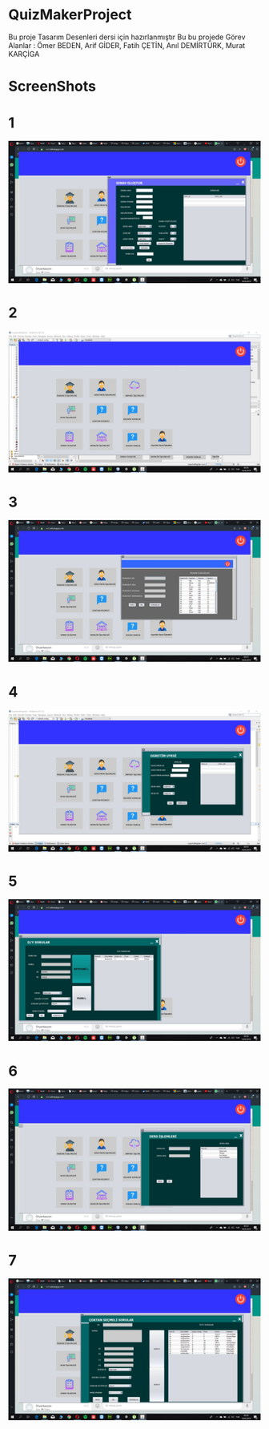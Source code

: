 # QuizMakerProject
Bu proje Tasarım Desenleri dersi için hazırlanmıştır
Bu bu projede Görev Alanlar : Ömer BEDEN, Arif GİDER, Fatih ÇETİN, Anıl DEMİRTÜRK, Murat KARÇİGA

# ScreenShots
# 1
![not found](https://raw.githubusercontent.com/omerbeden/QuizMakerProject/master/ScreenShots/IMG-20190518-WA0013.jpg)
# 2
![not found](https://raw.githubusercontent.com/omerbeden/QuizMakerProject/master/ScreenShots/IMG-20190518-WA0014.jpg)
# 3
![not found](https://raw.githubusercontent.com/omerbeden/QuizMakerProject/master/ScreenShots/IMG-20190518-WA0015.jpg)
# 4
![not found](https://raw.githubusercontent.com/omerbeden/QuizMakerProject/master/ScreenShots/IMG-20190518-WA0016.jpg)
# 5
![not found](https://raw.githubusercontent.com/omerbeden/QuizMakerProject/master/ScreenShots/IMG-20190518-WA0017.jpg)
# 6
![not found](https://raw.githubusercontent.com/omerbeden/QuizMakerProject/master/ScreenShots/IMG-20190518-WA0018.jpg)
# 7
![not found](https://raw.githubusercontent.com/omerbeden/QuizMakerProject/master/ScreenShots/IMG-20190518-WA0019.jpg)

